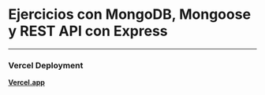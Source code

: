 # Ejercicios con MongoDB, Mongoose y REST API con Express #

---------------------------------------------------------------------------

### Vercel Deployment ###

[**Vercel.app**](https://mongooseexercise.vercel.app/)
